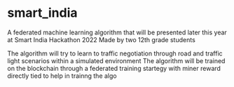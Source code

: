 # smart_india

A federated machine learning algorithm that will be presented later this year at Smart India Hackathon 2022 
Made by two 12th grade students

The algorithm will try to learn to traffic negotiation through road and traffic light scenarios within a simulated environment
The algorithm will be trained on the blockchain through a federated training startegy with miner reward directly tied to help in trainng the algo
